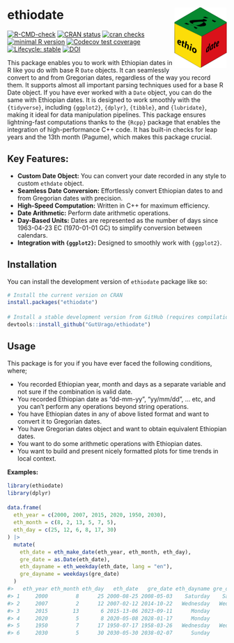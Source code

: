 
<!-- README.md is generated from README.Rmd. Please edit that file -->

# ethiodate <img src="man/figures/logo.png" align="right" height="138" alt="" />

<!-- badges: start -->

[![R-CMD-check](https://github.com/GutUrago/ethiodate/actions/workflows/R-CMD-check.yaml/badge.svg)](https://github.com/GutUrago/ethiodate/actions/workflows/R-CMD-check.yaml)
[![CRAN
status](https://www.r-pkg.org/badges/version/ethiodate)](https://cran.r-project.org/package=ethiodate)
[![cran
checks](https://badges.cranchecks.info/worst/ethiodate.svg)](https://cran.r-project.org/web/checks/check_results_ethiodate.html)
[![minimal R
version](https://img.shields.io/badge/R%3E%3D-4.1.0-6666ff.svg)](https://cran.r-project.org/)
[![Codecov test
coverage](https://codecov.io/gh/GutUrago/ethiodate/graph/badge.svg)](https://app.codecov.io/gh/GutUrago/ethiodate)
[![Lifecycle:
stable](https://img.shields.io/badge/lifecycle-stable-brightgreen.svg)](https://lifecycle.r-lib.org/articles/stages.html#stable)
[![DOI](https://zenodo.org/badge/937977333.svg)](https://doi.org/10.5281/zenodo.15182197)

<!-- badges: end -->

This package enables you to work with Ethiopian dates in R like you do
with base R `Date` objects. It can seamlessly convert to and from
Gregorian dates, regardless of the way you record them. It supports
almost all important parsing techniques used for a base R Date object.
If you have ever worked with a `Date` object, you can do the same with
Ethiopian dates. It is designed to work smoothly with the `{tidyverse}`,
including `{ggplot2}`, `{dplyr}`, `{tibble}`, and `{lubridate}`, making
it ideal for data manipulation pipelines. This package ensures
lightning-fast computations thanks to the `{Rcpp}` package that enables
the integration of high-performance C++ code. It has built-in checks for
leap years and the 13th month (Pagume), which makes this package
crucial.

## Key Features:

- **Custom Date Object:** You can convert your date recorded in any
  style to custom `ethdate` object.
- **Seamless Date Conversion:** Effortlessly convert Ethiopian dates to
  and from Gregorian dates with precision.
- **High-Speed Computation:** Written in C++ for maximum efficiency.
- **Date Arithmetic:** Perform date arithmetic operations.
- **Day-Based Units:** Dates are represented as the number of days since
  1963-04-23 EC (1970-01-01 GC) to simplify conversion between
  calendars.
- **Integration with `{ggplot2}`:** Designed to smoothly work with
  `{ggplot2}`. <!--
  🚀 **Upcoming Features:** Future versions will extend support for time and time zones.
  -->

## Installation

You can install the development version of `ethiodate` package like so:

``` r
# Install the current version on CRAN
install.packages("ethiodate")

# Install a stable development version from GitHub (requires compilation)
devtools::install_github("GutUrago/ethiodate")
```

## Usage

This package is for you if you have ever faced the following conditions,
where;

- You recorded Ethiopian year, month and days as a separate variable and
  not sure if the combination is valid date.
- You recorded Ethiopian date as “dd-mm-yy”, “yy/mm/dd”, … etc, and you
  can’t perform any operations beyond string operations.
- You have Ethiopian dates in any of above listed format and want to
  convert it to Gregorian dates.
- You have Gregorian dates object and want to obtain equivalent
  Ethiopian dates.
- You want to do some arithmetic operations with Ethiopian dates.
- You want to build and present nicely formatted plots for time trends
  in local context.

**Examples:**

``` r
library(ethiodate)
library(dplyr)

data.frame(
  eth_year = c(2000, 2007, 2015, 2020, 1950, 2030),
  eth_month = c(8, 2, 13, 5, 7, 5),
  eth_day = c(25, 12, 6, 8, 17, 30)
) |> 
  mutate(
    eth_date = eth_make_date(eth_year, eth_month, eth_day),
    gre_date = as.Date(eth_date),
    eth_dayname = eth_weekday(eth_date, lang = "en"), 
    gre_dayname = weekdays(gre_date) 
  )
#>   eth_year eth_month eth_day   eth_date   gre_date eth_dayname gre_dayname
#> 1     2000         8      25 2000-08-25 2008-05-03    Saturday    Saturday
#> 2     2007         2      12 2007-02-12 2014-10-22   Wednesday   Wednesday
#> 3     2015        13       6 2015-13-06 2023-09-11      Monday      Monday
#> 4     2020         5       8 2020-05-08 2028-01-17      Monday      Monday
#> 5     1950         7      17 1950-07-17 1958-03-26   Wednesday   Wednesday
#> 6     2030         5      30 2030-05-30 2038-02-07      Sunday      Sunday
```
